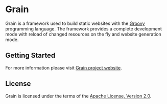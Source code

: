 Grain
=====

Grain is a framework used to build static websites with the [Groovy][Groovy] programming language.
The framework provides a complete development mode with reload of changed resources on the fly and website generation mode.

Getting Started
---

For more information please visit [Grain project website][Grain].

License
---

Grain is licensed under the terms of the [Apache License, Version 2.0][Apache License, Version 2.0].

[Grain]: http://sysgears.com/grain/
[Groovy]: http://groovy.codehaus.org/
[Apache License, Version 2.0]: http://www.apache.org/licenses/LICENSE-2.0.html

